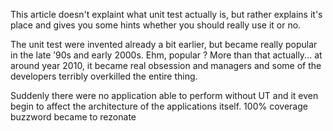 This article doesn't explaint what unit test actually is, but rather explains it's place and gives you some hints whether you should really use it or no.

The unit test were invented already a bit earlier, but became really popular in the late ’90s and early 2000s.
Ehm, popular ? More than that actually... at around year 2010, it became real obsession and managers and some of the developers terribly overkilled the entire thing.

Suddenly there were no application able to perform without UT and it even begin to affect the architecture of the applications itself. 100% coverage buzzword became to rezonate
<!--stackedit_data:
eyJoaXN0b3J5IjpbLTEzNTU4NjI0OTEsLTE4NTgyNjg5ODYsLT
IzNDU1NTIwNiwtNzI1MTIxMDUsNDk3ODE4ODEwLC0yMDg4NzQ2
NjEyXX0=
-->